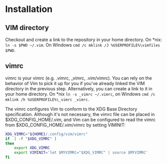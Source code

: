 Installation
============

VIM directory
-------------
Checkout and create a link to the repository in your home directory. On \*nix: `ln -s $PWD ~/.vim`. On Windows `cmd /c mklink /J %USERPROFILE%\vimfiles $PWD`.

vimrc
-----
vimrc is your vimrc (e.g. .vimrc, \_vimrc, .vim/vimrc). You can rely on the behavior of Vim to pick it up for you if you've already linked the VIM directory in the previous step. Alternatively, you can create a link to it in your home directory. On \*nix `ln -s _vimrc ~/.vimrc`, on Windows `cmd /c mklink /h %USERPROFILE%\_vimrc _vimrc`.

The vimrc configures Vim to conform to the XDG Base Directory specification.  Although it's not necessary, the vimrc file can be placed in $XDG_CONFIG_HOME/.vim, and  Vim can be configured to read the vimrc from $XDG_CONFIG_HOME/.vim/vimrc by setting VIMINIT:
```bash
XDG_VIMRC="${HOME}/.config/vim/vimrc"
if  [ -f "$XDG_VIMRC" ]
then
	export XDG_VIMRC
	export VIMINIT='let $MYVIMRC="$XDG_VIMRC" | source $MYVIMRC'
fi
```
